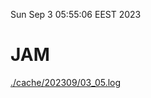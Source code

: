 Sun Sep  3 05:55:06 EEST 2023
# JAM
<a href='./cache/202309/03_05.log'>./cache/202309/03_05.log</a>

